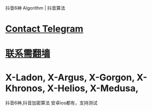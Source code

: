 抖音6神 Algorithm | 抖音算法

# [Contact Telegram](https://t.me/douyinsix2025)
# [联系需翻墙](https://t.me/douyinsix2025)


# X-Ladon, X-Argus, X-Gorgon, X-Khronos, X-Helios, X-Medusa,
抖音6神,抖音加密算法 安卓ios都有，支持测试
 
